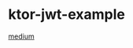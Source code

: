 # ktor-jwt-example

[medium](https://medium.com/@er.imran4u/kotlin-ktor-with-jwt-authentication-ed78251629c2)
